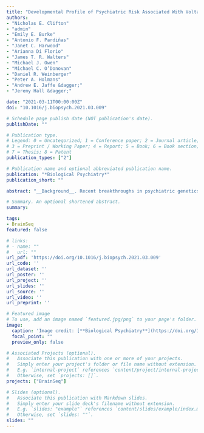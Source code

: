 ```yaml
---
title: "Developmental Profile of Psychiatric Risk Associated With Voltage-Gated Cation Channel Activity"
authors:
- "Nicholas E. Clifton"
- "admin"
- "Emily E. Burke"
- "Antonio F. Pardiñas"
- "Janet C. Harwood"
- "Arianna Di Florio"
- "James T. R. Walters"
- "Michael J. Owen"
- "Michael C. O’Donovan"
- "Daniel R. Weinberger"
- "Peter A. Holmans"
- "Andrew E. Jaffe &dagger;"
- "Jeremy Hall &dagger;"

date: "2021-03-11T00:00:00Z"
doi: "10.1016/j.biopsych.2021.03.009"

# Schedule page publish date (NOT publication's date).
publishDate: ""

# Publication type.
# Legend: 0 = Uncategorized; 1 = Conference paper; 2 = Journal article;
# 3 = Preprint / Working Paper; 4 = Report; 5 = Book; 6 = Book section;
# 7 = Thesis; 8 = Patent
publication_types: ["2"]

# Publication name and optional abbreviated publication name.
publication: "*Biological Psychiatry*"
publication_short: ""

abstract: "__Background__. Recent breakthroughs in psychiatric genetics have implicated biological pathways onto which genetic risk for psychiatric disorders converges. However, these studies do not reveal the developmental time point(s) at which these pathways are relevant. __Methods__. We aimed to determine the relationship between psychiatric risk and developmental gene expression relating to discrete biological pathways. We used postmortem RNA sequencing data (BrainSeq and BrainSpan) from brain tissue at multiple prenatal and postnatal time points, with summary statistics from recent genome-wide association studies of schizophrenia, bipolar disorder, and major depressive disorder. We prioritized gene sets for overall enrichment of association with each disorder and then tested the relationship between the association of their constituent genes with their relative expression at each developmental stage. __Results__. We observed relationships between the expression of genes involved in voltage-gated cation channel activity during early midfetal, adolescence, and early adulthood time points and association with schizophrenia and bipolar disorder, such that genes more strongly associated with these disorders had relatively low expression during early midfetal development and higher expression during adolescence and early adulthood. The relationship with schizophrenia was strongest for the subset of genes related to calcium channel activity, while for bipolar disorder, the relationship was distributed between calcium and potassium channel activity genes. __Conclusions__. Our results indicate periods during development when biological pathways related to the activity of calcium and potassium channels may be most vulnerable to the effects of genetic variants conferring risk for psychiatric disorders. Furthermore, they indicate key time points and potential targets for disorder-specific therapeutic interventions."

# Summary. An optional shortened abstract.
summary:

tags:
- BrainSeq
featured: false

# links:
# - name: ""
#   url: ""
url_pdf: 'https://doi.org/10.1016/j.biopsych.2021.03.009'
url_code: ''
url_dataset: ''
url_poster: ''
url_project: ''
url_slides: ''
url_source: ''
url_video: ''
url_preprint: ''

# Featured image
# To use, add an image named `featured.jpg/png` to your page's folder. 
image:
  caption: 'Image credit: [**Biological Psychiatry**](https://doi.org/10.1016/j.biopsych.2021.03.009)'
  focal_point: ""
  preview_only: false

# Associated Projects (optional).
#   Associate this publication with one or more of your projects.
#   Simply enter your project's folder or file name without extension.
#   E.g. `internal-project` references `content/project/internal-project/index.md`.
#   Otherwise, set `projects: []`.
projects: ["BrainSeq"]

# Slides (optional).
#   Associate this publication with Markdown slides.
#   Simply enter your slide deck's filename without extension.
#   E.g. `slides: "example"` references `content/slides/example/index.md`.
#   Otherwise, set `slides: ""`.
slides: ""
---
```


<!--

{{% alert note %}}
Click the *Cite* button above to demo the feature to enable visitors to import publication metadata into their reference management software.
{{% /alert %}}

{{% alert note %}}
Click the *Slides* button above to demo Academic's Markdown slides feature.
{{% /alert %}}

Supplementary notes can be added here, including [code and math](https://sourcethemes.com/academic/docs/writing-markdown-latex/).
-->